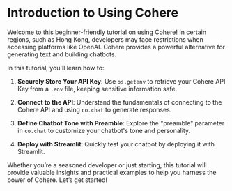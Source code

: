 # Introduction to Using Cohere

Welcome to this beginner-friendly tutorial on using Cohere! In certain regions, such as Hong Kong, developers may face restrictions when accessing platforms like OpenAI. Cohere provides a powerful alternative for generating text and building chatbots.

In this tutorial, you'll learn how to:

1. **Securely Store Your API Key**: Use `os.getenv` to retrieve your Cohere API Key from a `.env` file, keeping sensitive information safe.
   
2. **Connect to the API**: Understand the fundamentals of connecting to the Cohere API and using `co.chat` to generate responses.

3. **Define Chatbot Tone with Preamble**: Explore the "preamble" parameter in `co.chat` to customize your chatbot's tone and personality.

4. **Deploy with Streamlit**: Quickly test your chatbot by deploying it with Streamlit.

Whether you’re a seasoned developer or just starting, this tutorial will provide valuable insights and practical examples to help you harness the power of Cohere. Let’s get started!
